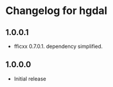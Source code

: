 # Changelog for hgdal

## 1.0.0.1

* fficxx 0.7.0.1. dependency simplified.

## 1.0.0.0

* Initial release
